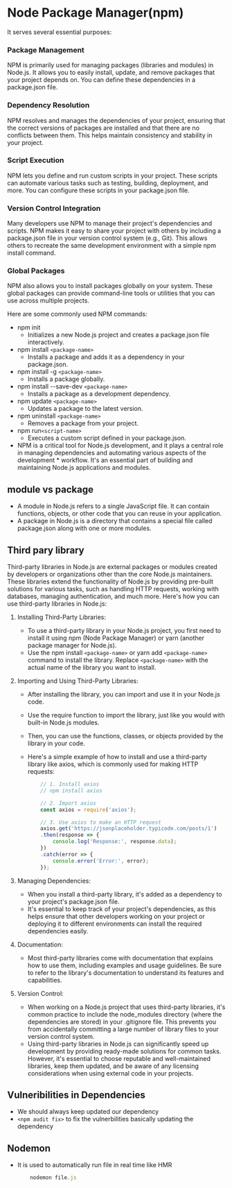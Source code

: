 # Node Package Manager(npm)

It serves several essential purposes:

### Package Management

NPM is primarily used for managing packages (libraries and modules) in Node.js. It allows you to easily install, update, and remove packages that your project depends on. You can define these dependencies in a package.json file.

### Dependency Resolution

NPM resolves and manages the dependencies of your project, ensuring that the correct versions of packages are installed and that there are no conflicts between them. This helps maintain consistency and stability in your project.

### Script Execution

NPM lets you define and run custom scripts in your project. These scripts can automate various tasks such as testing, building, deployment, and more. You can configure these scripts in your package.json file.

### Version Control Integration

Many developers use NPM to manage their project's dependencies and scripts. NPM makes it easy to share your project with others by including a package.json file in your version control system (e.g., Git). This allows others to recreate the same development environment with a simple npm install command.

### Global Packages

NPM also allows you to install packages globally on your system. These global packages can provide command-line tools or utilities that you can use across multiple projects.  

Here are some commonly used NPM commands:

* npm init
  * Initializes a new Node.js project and creates a package.json file interactively.
* npm install `<package-name>`
  * Installs a package and adds it as a dependency in your package.json.
* npm install -g `<package-name>`
  * Installs a package globally.
* npm install --save-dev `<package-name>`
  * Installs a package as a development dependency.
* npm update `<package-name>`
  * Updates a package to the latest version.
* npm uninstall `<package-name>`
  * Removes a package from your project.
* npm run`<script-name>`
  * Executes a custom script defined in your package.json.
* NPM is a critical tool for Node.js development, and it plays a central role in managing dependencies and automating various aspects of the development * workflow. It's an essential part of building and maintaining Node.js applications and modules.

## module vs package

* A module in Node.js refers to a single JavaScript file. It can contain functions, objects, or other code that you can reuse in your application.
* A package in Node.js is a directory that contains a special file called package.json along with one or more modules.

## Third pary library

Third-party libraries in Node.js are external packages or modules created by developers or organizations other than the core Node.js maintainers. These libraries extend the functionality of Node.js by providing pre-built solutions for various tasks, such as handling HTTP requests, working with databases, managing authentication, and much more. Here's how you can use third-party libraries in Node.js:

1. Installing Third-Party Libraries:

    * To use a third-party library in your Node.js project, you first need to install it using npm (Node Package Manager) or yarn (another package manager for Node.js).
    * Use the npm install `<package-name>` or yarn add `<package-name>` command to install the library. Replace `<package-name>` with the actual name of the library you want to install.

2. Importing and Using Third-Party Libraries:

    * After installing the library, you can import and use it in your Node.js code.
    * Use the require function to import the library, just like you would with built-in Node.js modules.
    * Then, you can use the functions, classes, or objects provided by the library in your code.

    * Here's a simple example of how to install and use a third-party library like axios, which is commonly used for making HTTP requests:

        ```js
            // 1. Install axios
            // npm install axios

            // 2. Import axios
            const axios = require('axios');

            // 3. Use axios to make an HTTP request
            axios.get('https://jsonplaceholder.typicode.com/posts/1')
            .then(response => {
                console.log('Response:', response.data);
            })
            .catch(error => {
                console.error('Error:', error);
            });
        ```

3. Managing Dependencies:

    * When you install a third-party library, it's added as a dependency to your project's package.json file.
    * It's essential to keep track of your project's dependencies, as this helps ensure that other developers working on your project or deploying it to different environments can install the required dependencies easily.

4. Documentation:

    * Most third-party libraries come with documentation that explains how to use them, including examples and usage guidelines. Be sure to refer to the library's documentation to understand its features and capabilities.

5. Version Control:

    * When working on a Node.js project that uses third-party libraries, it's common practice to include the node_modules directory (where the dependencies are stored) in your .gitignore file. This prevents you from accidentally committing a large number of library files to your version control system.
    * Using third-party libraries in Node.js can significantly speed up development by providing ready-made solutions for common tasks. However, it's essential to choose reputable and well-maintained libraries, keep them updated, and be aware of any licensing considerations when using external code in your projects.

## Vulneribilities in Dependencies

* We should always keep updated our dependency
* `<npm audit fix>`  to fix the vulnerbilities basically updating the dependency

## Nodemon

* It is used to automatically run file in real time like HMR

    ```js
        nodemon file.js
    ```
